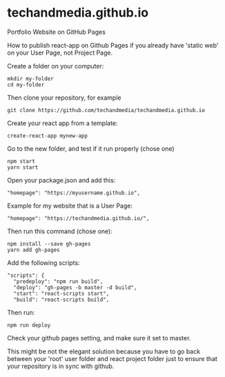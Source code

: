 # techandmedia.github.io
Portfolio Website on GitHub Pages

How to publish react-app on Github Pages if you already have 'static web' on your User Page, not Project Page.

Create a folder on your computer:
```
mkdir my-folder
cd my-folder
```

Then clone your repository, for example
```
git clone https://github.com/techandmedia/techandmedia.github.io
```

Create your react app from a template:
```
create-react-app mynew-app
```

Go to the new folder, and test if it run properly (chose one)
```
npm start
yarn start
```

Open your package.json and add this:
```
"homepage": "https://myusername.github.io",
```

Example for my website that is a User Page:
```
"homepage": "https://techandmedia.github.io/",
```

Then run this command (chose one):
```
npm install --save gh-pages
yarn add gh-pages
```

Add the following scripts:
```
"scripts": {
  "predeploy": "npm run build",
  "deploy": "gh-pages -b master -d build",
  "start": "react-scripts start",
  "build": "react-scripts build",
```

Then run:
```
npm run deploy
```

Check your github pages setting, and make sure it set to master.

This might be not the elegant solution because you have to go back between your 'root' user folder and react project folder just to ensure that your repository is in sync with github.
